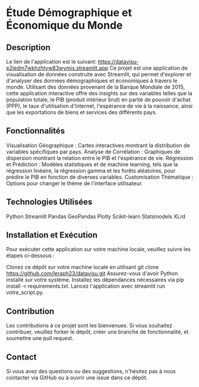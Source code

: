 # Étude Démographique et Économique du Monde

## Description

Le lien de l'application est le suivant: https://datavisu-e2jedm7wkhzhtyw83wymix.streamlit.app
Ce projet est une application de visualisation de données construite avec Streamlit, qui permet d'explorer et d'analyser des données démographiques et économiques à travers le monde. Utilisant des données provenant de la Banque Mondiale de 2015, cette application interactive offre des insights sur des variables telles que la population totale, le PIB (produit intérieur brut) en parité de pouvoir d'achat (PPP), le taux d'utilisation d'Internet, l'espérance de vie à la naissance, ainsi que les exportations de biens et services des différents pays.

## Fonctionnalités

Visualisation Géographique : Cartes interactives montrant la distribution de variables spécifiques par pays.
Analyse de Corrélation : Graphiques de dispersion montrant la relation entre le PIB et l'espérance de vie.
Régression et Prédiction : Modèles statistiques et de machine learning, tels que la régression linéaire, la régression gamma et les forêts aléatoires, pour prédire le PIB en fonction de diverses variables.
Customisation Thématique : Options pour changer le thème de l'interface utilisateur.

## Technologies Utilisées

Python
Streamlit
Pandas
GeoPandas
Plotly
Scikit-learn
Statsmodels
XLrd

## Installation et Exécution

Pour exécuter cette application sur votre machine locale, veuillez suivre les étapes ci-dessous :

Clonez ce dépôt sur votre machine locale en utilisant git clone https://github.com/leraph23/datavisu.git
Assurez-vous d'avoir Python installé sur votre système.
Installez les dépendances nécessaires via pip install -r requirements.txt.
Lancez l'application avec streamlit run votre_script.py.

## Contribution

Les contributions à ce projet sont les bienvenues. Si vous souhaitez contribuer, veuillez forker le dépôt, créer une branche de fonctionnalité, et soumettre une pull request.

## Contact

Si vous avez des questions ou des suggestions, n'hésitez pas à nous contacter via GitHub ou à ouvrir une issue dans ce dépôt.
